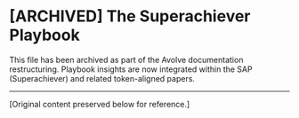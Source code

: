 # [ARCHIVED] The Superachiever Playbook

This file has been archived as part of the Avolve documentation restructuring. Playbook insights are now integrated within the SAP (Superachiever) and related token-aligned papers.

---

[Original content preserved below for reference.]

